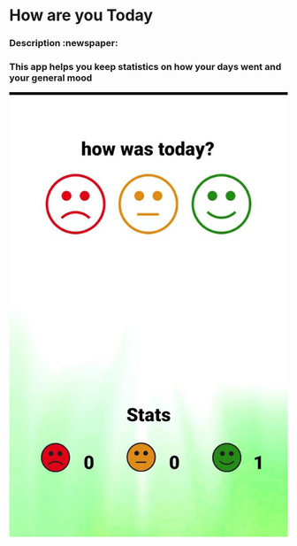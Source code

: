 # How are you Today 

<h3>Description :newspaper: <h3>
 This app helps you keep statistics on how your days went and your general mood 

 ![alt text](https://github.com/bdrnpr/how-are-you-today-kotlin-app/blob/main/appSS.png?raw=true)
